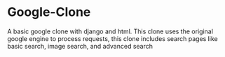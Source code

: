 # Google-Clone
A basic google clone with django and html.
This clone uses the original google engine to process requests, this clone includes search pages like basic search, image search, and advanced search
